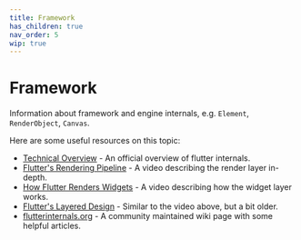 ```yaml
---
title: Framework
has_children: true
nav_order: 5
wip: true
---
```


# Framework

Information about framework and engine internals, e.g. `Element`, `RenderObject`, `Canvas`.

Here are some useful resources on this topic:

* [Technical Overview](https://flutter.dev/docs/resources/technical-overview) - An official overview of flutter internals.
* [Flutter's Rendering Pipeline](https://www.youtube.com/watch?v=UUfXWzp0-DU&t=1165s) - A video describing the render layer in-depth.
* [How Flutter Renders Widgets](https://www.youtube.com/watch?v=996ZgFRENMs) - A video describing how the widget layer works.
* [Flutter's Layered Design](https://www.youtube.com/watch?v=dkyY9WCGMi0) - Similar to the video above, but a bit older.
* [flutterinternals.org](https://www.flutterinternals.org/) - A community maintained wiki page with some helpful articles.